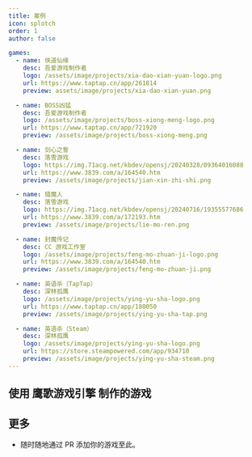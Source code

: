 ```yaml
---
title: 案例
icon: splotch
order: 1
author: false

games:
  - name: 侠道仙缘
    desc: 吾爱游戏制作者
    logo: /assets/image/projects/xia-dao-xian-yuan-logo.png
    url: https://www.taptap.cn/app/261814
    preview: assets/image/projects/xia-dao-xian-yuan.png

  - name: BOSS凶猛
    desc: 吾爱游戏制作者
    logo: /assets/image/projects/boss-xiong-meng-logo.png
    url: https://www.taptap.cn/app/721920
    preview: /assets/image/projects/boss-xiong-meng.png

  - name: 剑心之誓
    desc: 落雪游戏
    logo: https://img.71acg.net/kbdev/opensj/20240328/09364016088
    url: https://www.3839.com/a/164540.htm
    preview: /assets/image/projects/jian-xin-zhi-shi.png

  - name: 猎魔人
    desc: 落雪游戏
    logo: https://img.71acg.net/kbdev/opensj/20240716/19355577686
    url: https://www.3839.com/a/172193.htm
    preview: /assets/image/projects/lie-mo-ren.png

  - name: 封魔传记
    desc: CC 游戏工作室
    logo: /assets/image/projects/feng-mo-zhuan-ji-logo.png
    url: https://www.3839.com/a/164540.htm
    preview: /assets/image/projects/feng-mo-zhuan-ji.png

  - name: 英语杀（TapTap）
    desc: 深林孤鹰
    logo: /assets/image/projects/ying-yu-sha-logo.png
    url: https://www.taptap.cn/app/180050
    preview: /assets/image/projects/ying-yu-sha-tap.png

  - name: 英语杀（Steam）
    desc: 深林孤鹰
    logo: /assets/image/projects/ying-yu-sha-logo.png
    url: https://store.steampowered.com/app/934710
    preview: /assets/image/projects/ying-yu-sha-steam.png
---
```


## 使用 鹰歌游戏引擎 制作的游戏

<SiteInfo
v-for="item in $frontmatter.games"
:key="item.link"
v-bind="item"
/>

## 更多

- 随时随地通过 PR 添加你的游戏至此。
